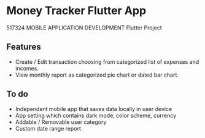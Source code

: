 # Money Tracker Flutter App

517324 MOBILE APPLICATION DEVELOPMENT Flutter Project

## Features 
- Create / Edit transaction choosing from categorized list of expenses and incomes. 
- View monthly report as categorized pie chart or dated bar chart.

## To do
- Independent mobile app that saves data locally in user device
- App setting which contains dark mode, color scheme, currency
- Addable / Removable user category
- Custom date range report
